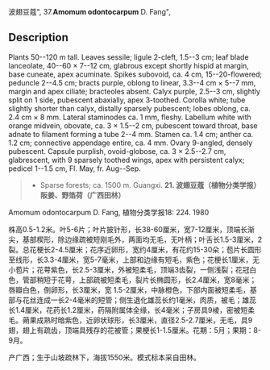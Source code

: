 波翅豆蔻",
37.**Amomum odontocarpum** D. Fang",

## Description
Plants 50--120 m tall. Leaves sessile; ligule 2-cleft, 1.5--3 cm; leaf blade lanceolate, 40--60 × 7--12 cm, glabrous except shortly hispid at margin, base cuneate, apex acuminate. Spikes subovoid, ca. 4 cm, 15--20-flowered; peduncle 2--4.5 cm; bracts purple, oblong to linear, 3.3--4 cm × 5--7 mm, margin and apex ciliate; bracteoles absent. Calyx purple, 2.5--3 cm, slightly split on 1 side, pubescent abaxially, apex 3-toothed. Corolla white; tube slightly shorter than calyx, distally sparsely pubescent; lobes oblong, ca. 2.4 cm × 8 mm. Lateral staminodes ca. 1 mm, fleshy. Labellum white with orange midvein, obovate, ca. 3 × 1.5--2 cm, pubescent toward throat, base adnate to filament forming a tube 2--4 mm. Stamen ca. 1.4 cm; anther ca. 1.2 cm; connective appendage entire, ca. 4 mm. Ovary 9-angled, densely pubescent. Capsule purplish, ovoid-globose, ca. 3 × 2.5--2.7 cm, glabrescent, with 9 sparsely toothed wings, apex with persistent calyx; pedicel 1--1.5 cm, Fl. May, fr. Aug--Sep.

> * Sparse forests; ca. 1500 m. Guangxi.
**21. 波翅豆蔻（植物分类学报） 阪姜、野箔荷（广西田林）**

Amomum odontocarpum D. Fang, 植物分类学报18: 224. 1980

株高0.5-1.2米。叶5-6片；叶片披针形，长38-60厘米，宽7-12厘米，顶端长渐尖，基部楔形，除边缘疏被短刚毛外，两面均无毛，无叶柄；叶舌长1.5-3厘米，2裂。总花梗长2-4.5厘米；花序近卵形，宽约4厘米，有花约15-30朵；苞片长圆形至线形，长3.3-4厘米，宽5-7毫米，上部和边缘有短毛，紫色；花梗长1厘米，无小苞片；花萼紫色，长2.5-3厘米，外被短柔毛，顶端3齿裂，一侧浅裂；花冠白色，管部稍短于花萼，上部疏被短柔毛，裂片长椭圆形，长2.4厘米，宽8毫米；唇瓣白色，倒卵形，长3厘米，宽 1.5-2厘米，中脉橙色，下部内面被短柔毛，基部与花丝连成一长2-4毫米的短管；侧生退化雄蕊长约1毫米，肉质，被毛；雄蕊长1.4厘米，花药长1.2厘米，药隔附属体全缘，长4毫米；子房具9棱，密被短柔毛。蒴果成熟时暗紫色，近卵状球形，长3厘米，直径2.5-2.7厘米，无毛，具9翅，翅上有疏齿，顶端具残存的花被管；果梗长1-1.5厘米。花期：5月；果期：8-9月。

产广西；生于山坡疏林下，海拔1550米。模式标本采自田林。
